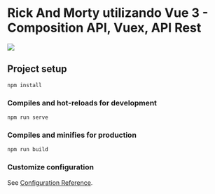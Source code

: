 # Rick And Morty utilizando Vue 3 - Composition API, Vuex, API Rest
![](https://i.ibb.co/QcpprPZ/principal.png)
## Project setup
```
npm install
```

### Compiles and hot-reloads for development
```
npm run serve
```

### Compiles and minifies for production
```
npm run build
```

### Customize configuration
See [Configuration Reference](https://cli.vuejs.org/config/).
